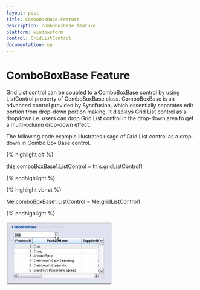 ```yaml
---
layout: post
title: ComboBoxBase-Feature
description: comboboxbase feature
platform: windowsform
control: GridListControl
documentation: ug
---
```


# ComboBoxBase Feature

Grid List control can be coupled to a ComboBoxBase control by using ListControl property of ComboBoxBase class. ComboBoxBase is an advanced control provided by Syncfusion, which essentially separates edit portion from drop-down portion making. It displays Grid List control as a dropdown i.e. users can drop Grid List control in the drop-down area to get a multi-column drop-down effect.

The following code example illustrates usage of Grid List control as a drop-down in Combo Box Base control.



{% highlight c# %}

this.comboBoxBase1.ListControl = this.gridListControl1;

{% endhighlight  %}

{% highlight vbnet %}



Me.comboBoxBase1.ListControl = Me.gridListControl1

{% endhighlight  %}

![](ComboBoxBase-Feature_images/ComboBoxBase-Feature_img1.jpeg) 



